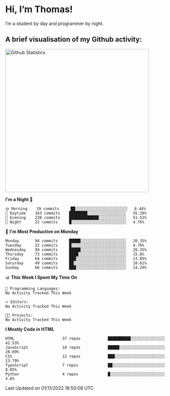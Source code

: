 # Hi, I’m Thomas!
I’m a student by day and programmer by night.

## A brief visualisation of my Github activity:

<img title="My Github Statistics" alt="Github Statistics" width="450px" src="https://github-readme-stats.vercel.app/api?username=thomasrettig&show_icons=true&include_all_commits=true&count_private=true&&hide=issues&theme=tokyonight&border_radius=6px"/>

<!--START_SECTION:waka-->
**I'm a Night 🦉** 

```text
🌞 Morning    39 commits     ██░░░░░░░░░░░░░░░░░░░░░░░   8.44% 
🌆 Daytime    163 commits    ████████░░░░░░░░░░░░░░░░░   35.28% 
🌃 Evening    238 commits    █████████████░░░░░░░░░░░░   51.52% 
🌙 Night      22 commits     █░░░░░░░░░░░░░░░░░░░░░░░░   4.76%

```
📅 **I'm Most Productive on Monday** 

```text
Monday       94 commits     █████░░░░░░░░░░░░░░░░░░░░   20.35% 
Tuesday      22 commits     █░░░░░░░░░░░░░░░░░░░░░░░░   4.76% 
Wednesday    94 commits     █████░░░░░░░░░░░░░░░░░░░░   20.35% 
Thursday     73 commits     ████░░░░░░░░░░░░░░░░░░░░░   15.8% 
Friday       64 commits     ███░░░░░░░░░░░░░░░░░░░░░░   13.85% 
Saturday     49 commits     ██░░░░░░░░░░░░░░░░░░░░░░░   10.61% 
Sunday       66 commits     ███░░░░░░░░░░░░░░░░░░░░░░   14.29%

```


📊 **This Week I Spent My Time On** 

```text
💬 Programming Languages: 
No Activity Tracked This Week

🔥 Editors: 
No Activity Tracked This Week

🐱‍💻 Projects: 
No Activity Tracked This Week

```

**I Mostly Code in HTML** 

```text
HTML                     37 repos            ██████████░░░░░░░░░░░░░░░   42.53% 
JavaScript               18 repos            █████░░░░░░░░░░░░░░░░░░░░   20.69% 
CSS                      12 repos            ███░░░░░░░░░░░░░░░░░░░░░░   13.79% 
TypeScript               7 repos             ██░░░░░░░░░░░░░░░░░░░░░░░   8.05% 
Python                   4 repos             █░░░░░░░░░░░░░░░░░░░░░░░░   4.6%

```



 Last Updated on 01/11/2022 18:50:08 UTC
<!--END_SECTION:waka-->
